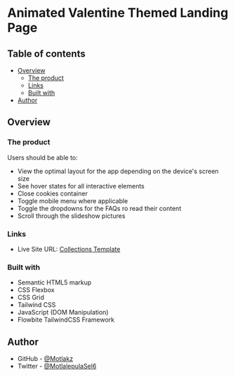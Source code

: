 # Animated Valentine Themed Landing Page

## Table of contents

- [Overview](#overview)
  - [The product](#the-product)
  - [Links](#links)
  - [Built with](#built-with)
- [Author](#author)

## Overview

### The product

Users should be able to:

- View the optimal layout for the app depending on the device's screen size
- See hover states for all interactive elements
- Close cookies container
- Toggle mobile menu where applicable
- Toggle the dropdowns for the FAQs ro read their content
- Scroll through the slideshow pictures

### Links

- Live Site URL: [Collections Template](https://motlakz.github.io/valentine-landing-page/)

### Built with

- Semantic HTML5 markup
- CSS Flexbox
- CSS Grid
- Tailwind CSS
- JavaScript (DOM Manipulation)
- Flowbite TailwindCSS Framework

## Author

- GitHub - [@Motlakz](https://www.github.com/Motlakz)
- Twitter - [@MotlalepulaSel6](https://www.twitter.com/MotlalepulaSel6)
